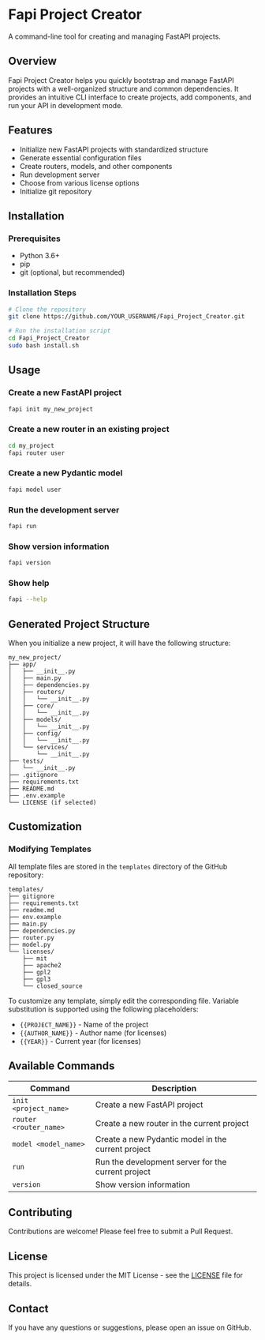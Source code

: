 # Fapi Project Creator

A command-line tool for creating and managing FastAPI projects.

## Overview

Fapi Project Creator helps you quickly bootstrap and manage FastAPI projects with a well-organized structure and common dependencies. It provides an intuitive CLI interface to create projects, add components, and run your API in development mode.

## Features

- Initialize new FastAPI projects with standardized structure
- Generate essential configuration files
- Create routers, models, and other components
- Run development server
- Choose from various license options
- Initialize git repository

## Installation

### Prerequisites

- Python 3.6+
- pip
- git (optional, but recommended)

### Installation Steps

```bash
# Clone the repository
git clone https://github.com/YOUR_USERNAME/Fapi_Project_Creator.git

# Run the installation script
cd Fapi_Project_Creator
sudo bash install.sh
```

## Usage

### Create a new FastAPI project

```bash
fapi init my_new_project
```

### Create a new router in an existing project

```bash
cd my_project
fapi router user
```

### Create a new Pydantic model

```bash
fapi model user
```

### Run the development server

```bash
fapi run
```

### Show version information

```bash
fapi version
```

### Show help

```bash
fapi --help
```

## Generated Project Structure

When you initialize a new project, it will have the following structure:

```
my_new_project/
├── app/
│   ├── __init__.py
│   ├── main.py
│   ├── dependencies.py
│   ├── routers/
│   │   └── __init__.py
│   ├── core/
│   │   └── __init__.py
│   ├── models/
│   │   └── __init__.py
│   ├── config/
│   │   └── __init__.py
│   └── services/
│       └── __init__.py
├── tests/
│   └── __init__.py
├── .gitignore
├── requirements.txt
├── README.md
├── .env.example
└── LICENSE (if selected)
```

## Customization

### Modifying Templates

All template files are stored in the `templates` directory of the GitHub repository:

```
templates/
├── gitignore
├── requirements.txt
├── readme.md
├── env.example
├── main.py
├── dependencies.py
├── router.py
├── model.py
└── licenses/
    ├── mit
    ├── apache2
    ├── gpl2
    ├── gpl3
    └── closed_source
```

To customize any template, simply edit the corresponding file. Variable substitution is supported using the following placeholders:

- `{{PROJECT_NAME}}` - Name of the project
- `{{AUTHOR_NAME}}` - Author name (for licenses)
- `{{YEAR}}` - Current year (for licenses)

## Available Commands

| Command | Description |
|---------|-------------|
| `init <project_name>` | Create a new FastAPI project |
| `router <router_name>` | Create a new router in the current project |
| `model <model_name>` | Create a new Pydantic model in the current project |
| `run` | Run the development server for the current project |
| `version` | Show version information |

## Contributing

Contributions are welcome! Please feel free to submit a Pull Request.

## License

This project is licensed under the MIT License - see the [LICENSE](LICENSE) file for details.

## Contact

If you have any questions or suggestions, please open an issue on GitHub.
